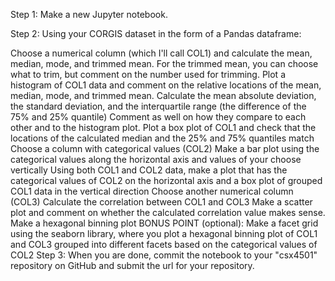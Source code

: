 


Step 1: Make a new Jupyter notebook.

Step 2: Using your CORGIS dataset in the form of a Pandas dataframe:

Choose a numerical column (which I'll call COL1) and calculate the mean, median, mode, and trimmed mean.
For the trimmed mean, you can choose what to trim, but comment on the number used for trimming.
Plot a histogram of COL1 data and comment on the relative locations of the mean, median, mode, and trimmed mean.
Calculate the mean absolute deviation, the standard deviation, and the interquartile range (the difference of the 75% and 25% quantile)
Comment as well on how they compare to each other and to the histogram plot.
Plot a box plot of COL1 and check that the locations of the calculated median and the 25% and 75% quantiles match
Choose a column with categorical values (COL2)
Make a bar plot using the categorical values along the horizontal axis and values of your choose vertically
Using both COL1 and COL2 data, make a plot that has the categorical values of COL2 on the horizontal axis and a box plot of grouped COL1 data in the vertical direction
Choose another numerical column (COL3)
Calculate the correlation between COL1 and COL3
Make a scatter plot and comment on whether the calculated correlation value makes sense.
Make a hexagonal binning plot
BONUS POINT (optional):
Make a facet grid using the seaborn library, where you plot a hexagonal binning plot of COL1 and COL3 grouped into different facets based on the categorical values of COL2
Step 3: When you are done, commit the notebook to your "csx4501" repository on GitHub and submit the url for your repository.
